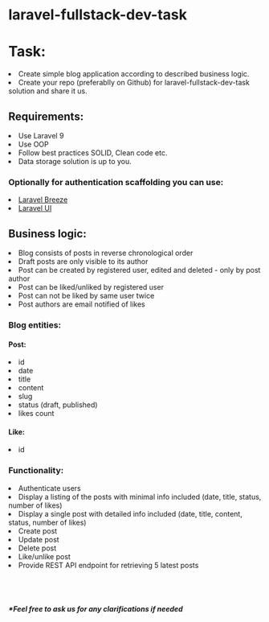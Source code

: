 # laravel-fullstack-dev-task

<h1>Task:</h1>

<li>Create simple blog application according to described business logic.</li>
<li>Create your repo (preferablly on Github) for laravel-fullstack-dev-task solution and share it us.</li>

<h2>Requirements:</h2>
<li>Use Laravel 9</li>
<li>Use OOP</li>
<li>Follow best practices SOLID, Clean code etc.</li>
<li>Data storage solution is up to you.</li>

<h3>Optionally for authentication scaffolding you can use:</h3>
<li><a href="https://github.com/laravel/breeze">Laravel Breeze</a></li>
<li><a href="https://github.com/laravel/ui">Laravel UI</a></li>

<h2>Business logic:</h2>

<li>Blog consists of posts in reverse chronological order</li>
<li>Draft posts are only visible to its author</li>
<li>Post can be created by registered user, edited and deleted - only by post author</li>
<li>Post can be liked/unliked by registered user</li>
<li>Post can not be liked by same user twice</li>
<li>Post authors are email notified of likes</li>

<h3>Blog entities:</h3>

<h4>Post:</h4>
<li>id</li>
<li>date</li>
<li>title</li>
<li>content</li>
<li>slug</li>
<li>status (draft, published)</li>
<li>likes count</li>

<h4>Like:</h4>
<li>id</li>

<h3>Functionality:</h3>
<li>Authenticate users</li>
<li>Display a listing of the posts with minimal info included (date, title, status, number of likes)</li>
<li>Display a single post with detailed info included (date, title, content, status, number of likes)</li>
<li>Create post</li>
<li>Update post</li>
<li>Delete post</li>
<li>Like/unlike post</li>
<li>Provide REST API endpoint for retrieving 5 latest posts</li>

<br>
<br>
<br>
<h5>*Feel free to ask us for any clarifications if needed</h5>
